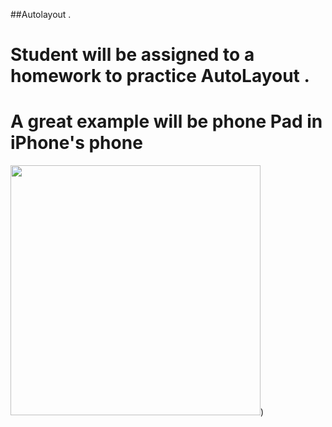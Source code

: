 ##Autolayout . 
# Student will be assigned to a homework to practice AutoLayout . 
# A great example will be phone Pad in iPhone's phone

<img src = https://user-images.githubusercontent.com/34104180/141255645-8a3fa966-6ec6-4208-a864-1ac1711685d6.PNG width="400" height="400" />)



